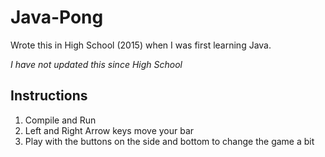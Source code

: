 # Java-Pong
Wrote this in High School (2015) when I was first learning Java. 

*I have not updated this since High School*


## Instructions
1. Compile and Run
2. Left and Right Arrow keys move your bar
3. Play with the buttons on the side and bottom to change the game a bit
